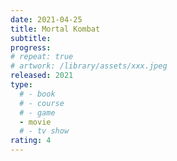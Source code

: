 ```yaml
---
date: 2021-04-25
title: Mortal Kombat
subtitle:
progress:
# repeat: true
# artwork: /library/assets/xxx.jpeg
released: 2021
type:
  # - book
  # - course
  # - game
  - movie
  # - tv show
rating: 4
---
```

